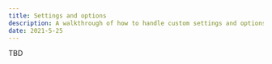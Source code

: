 ```yaml
---
title: Settings and options
description: A walkthrough of how to handle custom settings and options.
date: 2021-5-25
---
```


TBD
